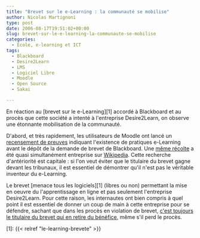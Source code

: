 ```yaml
---
title: "Brevet sur le e-Learning : la communauté se mobilise"
author: Nicolas Martignoni
type: post
date: 2006-08-17T19:51:02+00:00
slug: brevet-sur-le-e-learning-la-communaute-se-mobilise
categories:
  - École, e-learning et ICT
tags:
  - Blackboard
  - Desire2Learn
  - LMS
  - Logiciel Libre
  - Moodle
  - Open Source
  - Sakai

---
```

En réaction au [brevet sur le e-Learning][1] accordé à Blackboard et au procès que cette société a intenté à l'entreprise Desire2Learn, on observe une étonnante mobilisation de la communauté.

D'abord, et très rapidement, les utilisateurs de Moodle ont lancé un [recensement de preuves](http://docs.moodle.org/en/Online_Learning_History) indiquant l'existence de pratiques e-Learning avant le dépôt de la demande de brevet de Blackboard. Une [même récolte](http://en.wikipedia.org/wiki/History_of_virtual_learning_environments) a été quasi simultanément entreprise sur [Wikipedia](http://wikipedia.org/). Cette recherche d'antériorité est capitale : si l'on veut éviter que le titulaire du brevet gagne devant les tribunaux, il est essentiel de démontrer qu'il n'est pas le véritable inventeur du e-Learning.

Le brevet [menace tous les logiciels][1] (libres ou non) permettant la mise en oeuvre du l'apprentissage en ligne et pas seulement l'entreprise Desire2Learn. Pour cette raison, les internautes ont bien compris à quel point il est essentiel de donner un coup de main à cette entreprise pour se défendre, sachant que dans les procès en violation de brevet, [c'est toujours le titulaire du brevet qui en retire du bénéfice](http://mfeldstein.com/index.php/weblog/permalink/why_desire2learn_ceo_john_baker_is_our_hero/), même s'il perd le procès.

 [1]: {{< relref "le-learning-brevete" >}}

<!--more-->
